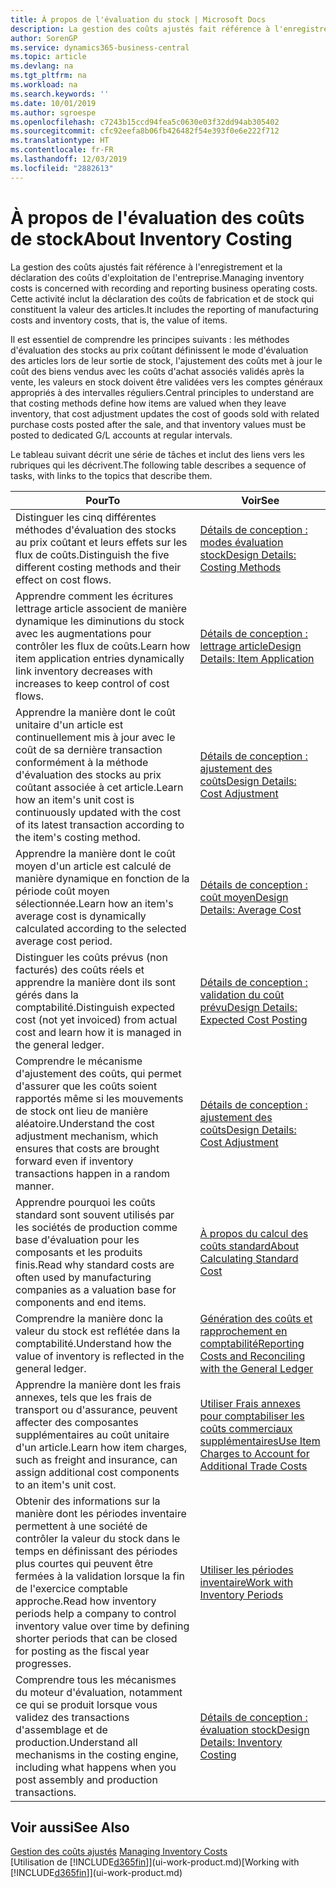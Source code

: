 ```yaml
---
title: À propos de l'évaluation du stock | Microsoft Docs
description: La gestion des coûts ajustés fait référence à l'enregistrement et la déclaration des coûts d'exploitation de l'entreprise. Cette activité inclut la déclaration des coûts de fabrication et de stock qui constituent la valeur des articles.
author: SorenGP
ms.service: dynamics365-business-central
ms.topic: article
ms.devlang: na
ms.tgt_pltfrm: na
ms.workload: na
ms.search.keywords: ''
ms.date: 10/01/2019
ms.author: sgroespe
ms.openlocfilehash: c7243b15ccd94fea5c0630e03f32dd94ab305402
ms.sourcegitcommit: cfc92eefa8b06fb426482f54e393f0e6e222f712
ms.translationtype: HT
ms.contentlocale: fr-FR
ms.lasthandoff: 12/03/2019
ms.locfileid: "2882613"
---
```

# <a name="about-inventory-costing"></a><span data-ttu-id="1052d-104">À propos de l'évaluation des coûts de stock</span><span class="sxs-lookup"><span data-stu-id="1052d-104">About Inventory Costing</span></span>
<span data-ttu-id="1052d-105">La gestion des coûts ajustés fait référence à l'enregistrement et la déclaration des coûts d'exploitation de l'entreprise.</span><span class="sxs-lookup"><span data-stu-id="1052d-105">Managing inventory costs is concerned with recording and reporting business operating costs.</span></span> <span data-ttu-id="1052d-106">Cette activité inclut la déclaration des coûts de fabrication et de stock qui constituent la valeur des articles.</span><span class="sxs-lookup"><span data-stu-id="1052d-106">It includes the reporting of manufacturing costs and inventory costs, that is, the value of items.</span></span>  

 <span data-ttu-id="1052d-107">Il est essentiel de comprendre les principes suivants : les méthodes d'évaluation des stocks au prix coûtant définissent le mode d'évaluation des articles lors de leur sortie de stock, l'ajustement des coûts met à jour le coût des biens vendus avec les coûts d'achat associés validés après la vente, les valeurs en stock doivent être validées vers les comptes généraux appropriés à des intervalles réguliers.</span><span class="sxs-lookup"><span data-stu-id="1052d-107">Central principles to understand are that costing methods define how items are valued when they leave inventory, that cost adjustment updates the cost of goods sold with related purchase costs posted after the sale, and that inventory values must be posted to dedicated G/L accounts at regular intervals.</span></span>  

 <span data-ttu-id="1052d-108">Le tableau suivant décrit une série de tâches et inclut des liens vers les rubriques qui les décrivent.</span><span class="sxs-lookup"><span data-stu-id="1052d-108">The following table describes a sequence of tasks, with links to the topics that describe them.</span></span>   

|<span data-ttu-id="1052d-109">**Pour**</span><span class="sxs-lookup"><span data-stu-id="1052d-109">**To**</span></span>|<span data-ttu-id="1052d-110">**Voir**</span><span class="sxs-lookup"><span data-stu-id="1052d-110">**See**</span></span>|  
|------------|-------------|  
|<span data-ttu-id="1052d-111">Distinguer les cinq différentes méthodes d'évaluation des stocks au prix coûtant et leurs effets sur les flux de coûts.</span><span class="sxs-lookup"><span data-stu-id="1052d-111">Distinguish the five different costing methods and their effect on cost flows.</span></span>|[<span data-ttu-id="1052d-112">Détails de conception : modes évaluation stock</span><span class="sxs-lookup"><span data-stu-id="1052d-112">Design Details: Costing Methods</span></span>](design-details-costing-methods.md)|  
|<span data-ttu-id="1052d-113">Apprendre comment les écritures lettrage article associent de manière dynamique les diminutions du stock avec les augmentations pour contrôler les flux de coûts.</span><span class="sxs-lookup"><span data-stu-id="1052d-113">Learn how item application entries dynamically link inventory decreases with increases to keep control of cost flows.</span></span>|[<span data-ttu-id="1052d-114">Détails de conception : lettrage article</span><span class="sxs-lookup"><span data-stu-id="1052d-114">Design Details: Item Application</span></span>](design-details-item-application.md)|  
|<span data-ttu-id="1052d-115">Apprendre la manière dont le coût unitaire d'un article est continuellement mis à jour avec le coût de sa dernière transaction conformément à la méthode d'évaluation des stocks au prix coûtant associée à cet article.</span><span class="sxs-lookup"><span data-stu-id="1052d-115">Learn how an item's unit cost is continuously updated with the cost of its latest transaction according to the item's costing method.</span></span>|[<span data-ttu-id="1052d-116">Détails de conception : ajustement des coûts</span><span class="sxs-lookup"><span data-stu-id="1052d-116">Design Details: Cost Adjustment</span></span>](design-details-cost-adjustment.md)|  
|<span data-ttu-id="1052d-117">Apprendre la manière dont le coût moyen d'un article est calculé de manière dynamique en fonction de la période coût moyen sélectionnée.</span><span class="sxs-lookup"><span data-stu-id="1052d-117">Learn how an item's average cost is dynamically calculated according to the selected average cost period.</span></span>|[<span data-ttu-id="1052d-118">Détails de conception : coût moyen</span><span class="sxs-lookup"><span data-stu-id="1052d-118">Design Details: Average Cost</span></span>](design-details-average-cost.md)|  
|<span data-ttu-id="1052d-119">Distinguer les coûts prévus (non facturés) des coûts réels et apprendre la manière dont ils sont gérés dans la comptabilité.</span><span class="sxs-lookup"><span data-stu-id="1052d-119">Distinguish expected cost (not yet invoiced) from actual cost and learn how it is managed in the general ledger.</span></span>|[<span data-ttu-id="1052d-120">Détails de conception : validation du coût prévu</span><span class="sxs-lookup"><span data-stu-id="1052d-120">Design Details: Expected Cost Posting</span></span>](design-details-expected-cost-posting.md)|  
|<span data-ttu-id="1052d-121">Comprendre le mécanisme d'ajustement des coûts, qui permet d'assurer que les coûts soient rapportés même si les mouvements de stock ont lieu de manière aléatoire.</span><span class="sxs-lookup"><span data-stu-id="1052d-121">Understand the cost adjustment mechanism, which ensures that costs are brought forward even if inventory transactions happen in a random manner.</span></span>|[<span data-ttu-id="1052d-122">Détails de conception : ajustement des coûts</span><span class="sxs-lookup"><span data-stu-id="1052d-122">Design Details: Cost Adjustment</span></span>](design-details-cost-adjustment.md)|  
|<span data-ttu-id="1052d-123">Apprendre pourquoi les coûts standard sont souvent utilisés par les sociétés de production comme base d'évaluation pour les composants et les produits finis.</span><span class="sxs-lookup"><span data-stu-id="1052d-123">Read why standard costs are often used by manufacturing companies as a valuation base for components and end items.</span></span>|[<span data-ttu-id="1052d-124">À propos du calcul des coûts standard</span><span class="sxs-lookup"><span data-stu-id="1052d-124">About Calculating Standard Cost</span></span>](finance-about-calculating-standard-cost.md)|  
|<span data-ttu-id="1052d-125">Comprendre la manière donc la valeur du stock est reflétée dans la comptabilité.</span><span class="sxs-lookup"><span data-stu-id="1052d-125">Understand how the value of inventory is reflected in the general ledger.</span></span>|[<span data-ttu-id="1052d-126">Génération des coûts et rapprochement en comptabilité</span><span class="sxs-lookup"><span data-stu-id="1052d-126">Reporting Costs and Reconciling with the General Ledger</span></span>](finance-report-costs-and-reconcile-with-the-general-ledger.md)|  
|<span data-ttu-id="1052d-127">Apprendre la manière dont les frais annexes, tels que les frais de transport ou d'assurance, peuvent affecter des composantes supplémentaires au coût unitaire d'un article.</span><span class="sxs-lookup"><span data-stu-id="1052d-127">Learn how item charges, such as freight and insurance, can assign additional cost components to an item's unit cost.</span></span>|[<span data-ttu-id="1052d-128">Utiliser Frais annexes pour comptabiliser les coûts commerciaux supplémentaires</span><span class="sxs-lookup"><span data-stu-id="1052d-128">Use Item Charges to Account for Additional Trade Costs</span></span>](payables-how-assign-item-charges.md)|  
|<span data-ttu-id="1052d-129">Obtenir des informations sur la manière dont les périodes inventaire permettent à une société de contrôler la valeur du stock dans le temps en définissant des périodes plus courtes qui peuvent être fermées à la validation lorsque la fin de l'exercice comptable approche.</span><span class="sxs-lookup"><span data-stu-id="1052d-129">Read how inventory periods help a company to control inventory value over time by defining shorter periods that can be closed for posting as the fiscal year progresses.</span></span>|[<span data-ttu-id="1052d-130">Utiliser les périodes inventaire</span><span class="sxs-lookup"><span data-stu-id="1052d-130">Work with Inventory Periods</span></span>](finance-how-to-work-with-inventory-periods.md)|  
|<span data-ttu-id="1052d-131">Comprendre tous les mécanismes du moteur d'évaluation, notamment ce qui se produit lorsque vous validez des transactions d'assemblage et de production.</span><span class="sxs-lookup"><span data-stu-id="1052d-131">Understand all mechanisms in the costing engine, including what happens when you post assembly and production transactions.</span></span>|[<span data-ttu-id="1052d-132">Détails de conception : évaluation stock</span><span class="sxs-lookup"><span data-stu-id="1052d-132">Design Details: Inventory Costing</span></span>](design-details-inventory-costing.md)|  

## <a name="see-also"></a><span data-ttu-id="1052d-133">Voir aussi</span><span class="sxs-lookup"><span data-stu-id="1052d-133">See Also</span></span>
<span data-ttu-id="1052d-134">[Gestion des coûts ajustés](finance-manage-inventory-costs.md)  </span><span class="sxs-lookup"><span data-stu-id="1052d-134">[Managing Inventory Costs](finance-manage-inventory-costs.md)  </span></span>  
<span data-ttu-id="1052d-135">[Utilisation de [!INCLUDE[d365fin](includes/d365fin_md.md)]](ui-work-product.md)</span><span class="sxs-lookup"><span data-stu-id="1052d-135">[Working with [!INCLUDE[d365fin](includes/d365fin_md.md)]](ui-work-product.md)</span></span>
